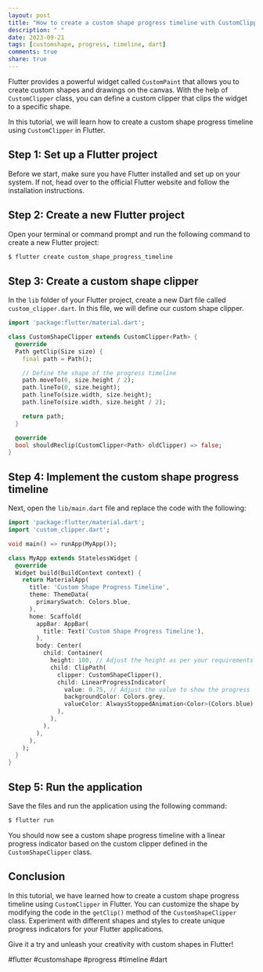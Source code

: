 ```yaml
---
layout: post
title: "How to create a custom shape progress timeline with CustomClipper in Flutter"
description: " "
date: 2023-09-21
tags: [customshape, progress, timeline, dart]
comments: true
share: true
---
```


Flutter provides a powerful widget called `CustomPaint` that allows you to create custom shapes and drawings on the canvas. With the help of `CustomClipper` class, you can define a custom clipper that clips the widget to a specific shape.

In this tutorial, we will learn how to create a custom shape progress timeline using `CustomClipper` in Flutter.

## Step 1: Set up a Flutter project

Before we start, make sure you have Flutter installed and set up on your system. If not, head over to the official Flutter website and follow the installation instructions.

## Step 2: Create a new Flutter project

Open your terminal or command prompt and run the following command to create a new Flutter project:

```bash
$ flutter create custom_shape_progress_timeline
```

## Step 3: Create a custom shape clipper

In the `lib` folder of your Flutter project, create a new Dart file called `custom_clipper.dart`. In this file, we will define our custom shape clipper.

```dart
import 'package:flutter/material.dart';

class CustomShapeClipper extends CustomClipper<Path> {
  @override
  Path getClip(Size size) {
    final path = Path();

    // Define the shape of the progress timeline
    path.moveTo(0, size.height / 2);
    path.lineTo(0, size.height);
    path.lineTo(size.width, size.height);
    path.lineTo(size.width, size.height / 2);

    return path;
  }

  @override
  bool shouldReclip(CustomClipper<Path> oldClipper) => false;
}
```
## Step 4: Implement the custom shape progress timeline

Next, open the `lib/main.dart` file and replace the code with the following:

```dart
import 'package:flutter/material.dart';
import 'custom_clipper.dart';

void main() => runApp(MyApp());

class MyApp extends StatelessWidget {
  @override
  Widget build(BuildContext context) {
    return MaterialApp(
      title: 'Custom Shape Progress Timeline',
      theme: ThemeData(
        primarySwatch: Colors.blue,
      ),
      home: Scaffold(
        appBar: AppBar(
          title: Text('Custom Shape Progress Timeline'),
        ),
        body: Center(
          child: Container(
            height: 100, // Adjust the height as per your requirements
            child: ClipPath(
              clipper: CustomShapeClipper(),
              child: LinearProgressIndicator(
                value: 0.75, // Adjust the value to show the progress
                backgroundColor: Colors.grey,
                valueColor: AlwaysStoppedAnimation<Color>(Colors.blue),
              ),
            ),
          ),
        ),
      ),
    );
  }
}
```

## Step 5: Run the application

Save the files and run the application using the following command:

```bash
$ flutter run
```

You should now see a custom shape progress timeline with a linear progress indicator based on the custom clipper defined in the `CustomShapeClipper` class.

## Conclusion

In this tutorial, we have learned how to create a custom shape progress timeline using `CustomClipper` in Flutter. You can customize the shape by modifying the code in the `getClip()` method of the `CustomShapeClipper` class. Experiment with different shapes and styles to create unique progress indicators for your Flutter applications.

Give it a try and unleash your creativity with custom shapes in Flutter!

#flutter #customshape #progress #timeline #dart